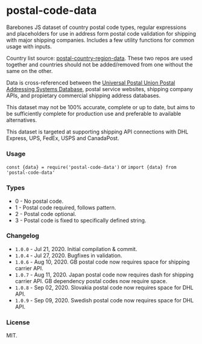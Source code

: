 # postal-code-data

Barebones JS dataset of country postal code types, regular expressions and placeholders for use in address form postal code validation for shipping with major shipping companies. Includes a few utility functions for common usage with inputs.

Country list source: [postal-country-region-data](https://github.com/tobias7an/postal-country-region-data). These two repos are used together and countries should not be added/removed from one without the same on the other.

Data is cross-referenced between the [Universal Postal Union Postal Addressing Systems Database](http://www.upu.int/en/activities/addressing/postal-addressing-systems-in-member-countries.html), postal service websites, shipping company APIs, and propietary commercial shipping address databases. 

This dataset may not be 100% accurate, complete or up to date, but aims to be sufficiently complete for production use and preferable to available alternatives.

This dataset is targeted at supporting shipping API connections with DHL Express, UPS, FedEx, USPS and CanadaPost.

### Usage
`const {data} = require('postal-code-data')`
or
`import {data} from 'postal-code-data'`

### Types
- 0 - No postal code.
- 1 - Postal code required, follows pattern.
- 2 - Postal code optional.
- 3 - Postal code is fixed to specifically defined string.

### Changelog
- `1.0.0` - Jul 21, 2020. Initial compilation & commit.
- `1.0.4` - Jul 27, 2020. Bugfixes in validation.
- `1.0.6` - Aug 10, 2020. GB postal code now requires space for shipping carrier API.
- `1.0.7` - Aug 11, 2020. Japan postal code now requires dash for shipping carrier API. GB dependency postal codes now require space.
- `1.0.8` - Sep 02, 2020. Slovakia postal code now requires space for DHL API.
- `1.0.9` - Sep 09, 2020. Swedish postal code now requires space for DHL API.

### License
MIT.
